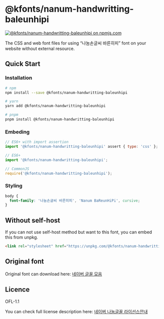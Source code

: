 # @kfonts/nanum-handwritting-baleunhipi

[![@kfonts/nanum-handwritting-baleunhipi on npmjs.com](https://img.shields.io/npm/v/%40kfonts%2Fnanum-handwritting-baleunhipi)](https://www.npmjs.com/package/@kfonts/nanum-handwritting-baleunhipi)

The CSS and web font files for using &OpenCurlyDoubleQuote;나눔손글씨 바른히피&CloseCurlyDoubleQuote; font on your website without external resource.

## Quick Start

### Installation

```sh
# npm
npm install --save @kfonts/nanum-handwritting-baleunhipi

# yarn
yarn add @kfonts/nanum-handwritting-baleunhipi

# pnpm
pnpm install @kfonts/nanum-handwritting-baleunhipi
```

### Embeding

```js
// ES6+ with import assertion
import '@kfonts/nanum-handwritting-baleunhipi' assert { type: 'css' };

// ES6+
import '@kfonts/nanum-handwritting-baleunhipi';

// CommonJS
require('@kfonts/nanum-handwritting-baleunhipi');
```

### Styling

```css
body {
  font-family: '나눔손글씨 바른히피', 'Nanum BaReunHiPi', cursive;
}
```

## Without self-host

If you can not use self-host method but want to this font, you can embed this from unpkg.

```html
<link rel="stylesheet" href="https://unpkg.com/@kfonts/nanum-handwritting-baleunhipi/index.css" />
```

## Original font

Original font can download here: [네이버 글꼴 모음](https://hangeul.naver.com/font)

## Licence

OFL-1.1

You can check full license description here: [네이버 나눔글꼴 라이선스안내](https://help.naver.com/service/30016/contents/18088?osType=PC&lang=ko)
